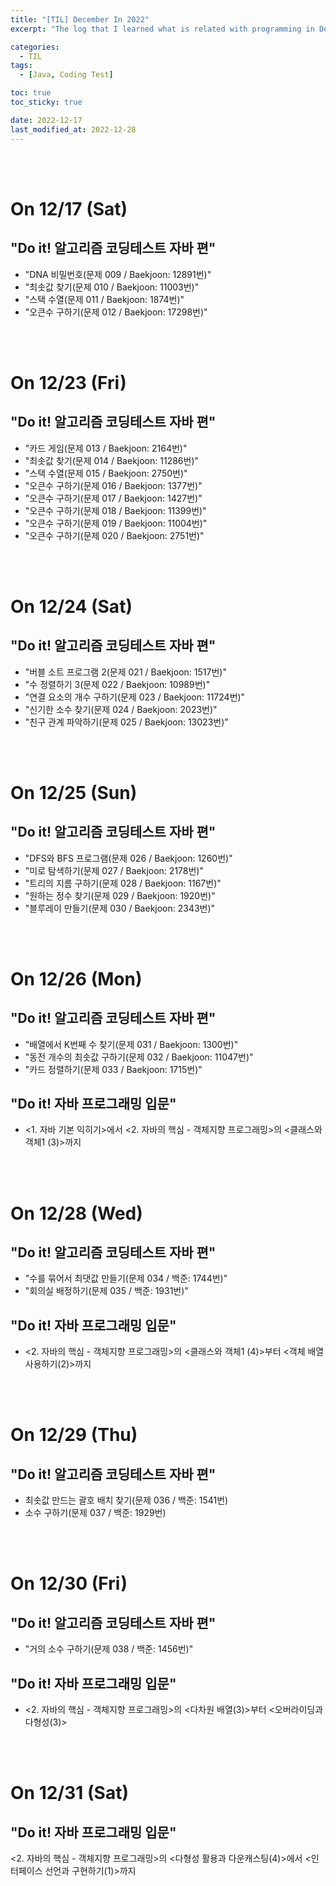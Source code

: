 ```yaml
---
title: "[TIL] December In 2022"
excerpt: "The log that I learned what is related with programming in December 2022"

categories:
  - TIL
tags:
  - [Java, Coding Test]

toc: true
toc_sticky: true

date: 2022-12-17
last_modified_at: 2022-12-28
---
```


<br><br>

# On 12/17 (Sat)

## "Do it! 알고리즘 코딩테스트 자바 편"

- "DNA 비밀번호(문제 009 / Baekjoon: 12891번)"
- "최솟값 찾기(문제 010 / Baekjoon: 11003번)"
- "스택 수열(문제 011 / Baekjoon: 1874번)"
- "오큰수 구하기(문제 012 / Baekjoon: 17298번)"

<br><br>

# On 12/23 (Fri)

## "Do it! 알고리즘 코딩테스트 자바 편"

- "카드 게임(문제 013 / Baekjoon: 2164번)"
- "최솟값 찾기(문제 014 / Baekjoon: 11286번)"
- "스택 수열(문제 015 / Baekjoon: 2750번)"
- "오큰수 구하기(문제 016 / Baekjoon: 1377번)"
- "오큰수 구하기(문제 017 / Baekjoon: 1427번)"
- "오큰수 구하기(문제 018 / Baekjoon: 11399번)"
- "오큰수 구하기(문제 019 / Baekjoon: 11004번)"
- "오큰수 구하기(문제 020 / Baekjoon: 2751번)"

<br><br>

# On 12/24 (Sat)

## "Do it! 알고리즘 코딩테스트 자바 편"

- "버블 소트 프로그램 2(문제 021 / Baekjoon: 1517번)"
- "수 정렬하기 3(문제 022 / Baekjoon: 10989번)"
- "연결 요소의 개수 구하기(문제 023 / Baekjoon: 11724번)"
- "신기한 소수 찾기(문제 024 / Baekjoon: 2023번)"
- "친구 관계 파악하기(문제 025 / Baekjoon: 13023번)"

<br><br>

# On 12/25 (Sun)

## "Do it! 알고리즘 코딩테스트 자바 편"

- "DFS와 BFS 프로그램(문제 026 / Baekjoon: 1260번)"
- "미로 탐색하기(문제 027 / Baekjoon: 2178번)"
- "트리의 지름 구하기(문제 028 / Baekjoon: 1167번)"
- "원하는 정수 찾기(문제 029 / Baekjoon: 1920번)"
- "블루레이 만들기(문제 030 / Baekjoon: 2343번)"

<br><br>

# On 12/26 (Mon)

## "Do it! 알고리즘 코딩테스트 자바 편"

- "배열에서 K번째 수 찾기(문제 031 / Baekjoon: 1300번)"
- "동전 개수의 최솟값 구하기(문제 032 / Baekjoon: 11047번)"
- "카드 정렬하기(문제 033 / Baekjoon: 1715번)"

## "Do it! 자바 프로그래밍 입문"

- <1. 자바 기본 익히기>에서 <2. 자바의 핵심 - 객체지향 프로그래밍>의 <클래스와 객체1 (3)>까지

<br><br>

# On 12/28 (Wed)

## "Do it! 알고리즘 코딩테스트 자바 편"

- "수를 묶어서 최댓값 만들기(문제 034 / 백준: 1744번)"
- "회의실 배정하기(문제 035 / 백준: 1931번)"

## "Do it! 자바 프로그래밍 입문"

- <2. 자바의 핵심 - 객체지향 프로그래밍>의 <클래스와 객체1 (4)>부터 <객체 배열 사용하기(2)>까지

<br><br>

# On 12/29 (Thu)

## "Do it! 알고리즘 코딩테스트 자바 편"

- 최솟값 만드는 괄호 배치 찾기(문제 036 / 백준: 1541번)
- 소수 구하기(문제 037 / 백준: 1929번)

<br><br>

# On 12/30 (Fri)

## "Do it! 알고리즘 코딩테스트 자바 편"

- "거의 소수 구하기(문제 038 / 백준: 1456번)"

## "Do it! 자바 프로그래밍 입문"

- <2. 자바의 핵심 - 객체지향 프로그래밍>의 <다차원 배열(3)>부터 <오버라이딩과 다형성(3)>

<br><br>

# On 12/31 (Sat)

## "Do it! 자바 프로그래밍 입문"

<2. 자바의 핵심 - 객체지향 프로그래밍>의 <다형성 활용과 다운캐스팅(4)>에서 <인터페이스 선언과 구현하기(1)>까지
